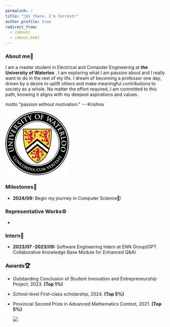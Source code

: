 ```yaml
---
permalink: /
title: "👋Hi there, I'm Forrest!"
author_profile: true
redirect_from:
  - /about/
  - /about.html
---
```


### About me👀

I am a master student in Electrical and Computer Engineering at **the University of Waterloo** . I am exploring what I am passion about and I really want to do in the rest of my life. I dream of becoming a professor one day, driven by a desire to uplift others and make meaningful contributions to society as a whole. No matter the effort required, I am committed to this path, knowing it aligns with my deepest aspirations and values.

motto
"passion without motivation." ---Krishna

![University of Waterloo Logo](./images/Uwaterloo.gif)

### Milestones🎉

- **2024/09:** Begin my journey in Computer Science🤗!

### Representative Works⚙️

-

### Intern💼

- **2023/07 -2023/09:** Software Engineering Intern at ENN Group(GPT Collaborative Knowledge Base Module for Enhanced Q&A)

### Awards🏆

- Outstanding Conclusion of Student Innovation and Entrepreneurship Project, 2023. **(Top 1%)**
- School-level First-class scholarship, 2024. **(Top 5%)**
- Provincial Second Prize in Advanced Mathematics Contest, 2021. **(Top 5%)**

  <a href="https://clustrmaps.com/site/1c1we" title="Visit tracker">
  <img src="//www.clustrmaps.com/map_v2.png?d=Xxclz1zpe8m_ws_Um0ViUEe0-K7NVKTv4en1jjkAcew&cl=ffffff">
  </a>
